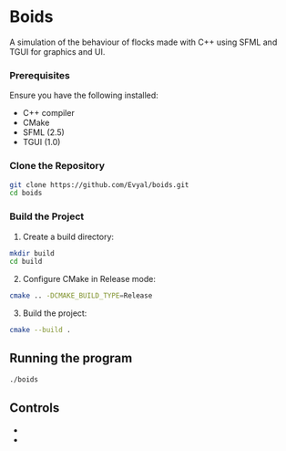 # Boids

A simulation of the behaviour of flocks made with C++ using SFML and TGUI for graphics and UI.

### Prerequisites

Ensure you have the following installed:
- C++ compiler
- CMake
- SFML (2.5)
- TGUI (1.0)

### Clone the Repository

```bash
git clone https://github.com/Evyal/boids.git
cd boids
```

### Build the Project

1. Create a build directory:

```bash
mkdir build
cd build
```

2. Configure CMake in Release mode:

```bash
cmake .. -DCMAKE_BUILD_TYPE=Release
```

3. Build the project:

```bash
cmake --build .
```

## Running the program

```bash
./boids
```

## Controls

- 
- 




